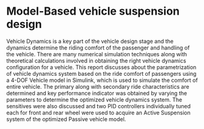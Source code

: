 # Model-Based vehicle suspension design
 Vehicle Dynamics is a key part of the vehicle design stage and the dynamics determine the  riding comfort of the passenger and handling of the vehicle. There are many numerical simulation  techniques along with theoretical calculations involved in obtaining the right vehicle dynamics  configuration for a vehicle. This report discusses about the parametrization of vehicle dynamics  system based on the ride comfort of passengers using a 4-DOF Vehicle model in Simulink, which  is used to simulate the comfort of entire vehicle. The primary along with secondary ride  characteristics are determined and key performance indicator was obtained by varying the  parameters to determine the optimized vehicle dynamics system. The sensitives were also  discussed and two PID controllers individually tuned each for front and rear wheel were used to  acquire an Active Suspension system of the optimized Passive vehicle model.
